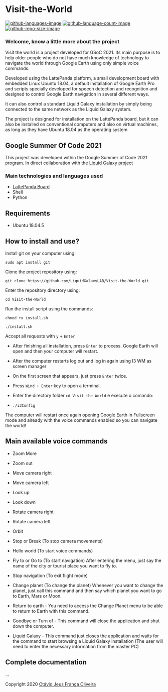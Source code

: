 # Visit-the-World
 [![github-languages-image](https://img.shields.io/github/languages/top/LiquidGalaxyLAB/Visit-the-World.svg?color=green)]() [![github-language-count-image](https://img.shields.io/github/languages/count/LiquidGalaxyLAB/Visit-the-World.svg)]()  [![github-repo-size-image](https://img.shields.io/github/repo-size/LiquidGalaxyLAB/Visit-the-World.svg?color=yellow)]()
 
 ### __Welcome, know a little more about the project__

Visit the world is a project developed for GSoC 2021. Its main purpose is to help older people who do not have much knowledge of technology to navigate the world through Google Earth using only simple voice commands.

Developed using the LattePanda platform, a small development board with embedded Linux Ubuntu 18.04, a default installation of Google Earth Pro and scripts specially developed for speech detection and recognition and designed to control Google Earth navigation in several different ways.

It can also control a standard Liquid Galaxy installation by simply being connected to the same network as the Liquid Galaxy system.

The project is designed for installation on the LattePanda board, but it can also be installed on conventional computers and also on virtual machines, as long as they have Ubuntu 18.04 as the operating system

 ## __Google Summer Of Code 2021__
 This project was developed within the Google Summer of Code 2021 program. In direct collaboration with the [Liquid Galaxy project](https://www.liquidgalaxy.eu/)

 
 ### Main technologies and languages used
 
* [LattePanda Board](https://www.dfrobot.com/product-1498.html)
* Shell
* Python

## Requirements

- Ubuntu 18.04.5

## How to install and use?

Install git on your computer using:

`sudo apt install git`

Clone the project repository using:

`git clone https://github.com/LiquidGalaxyLAB/Visit-the-World.git`

Enter the repository directory using:

`cd Visit-the-World`

Run the install script using the commands:

`chmod +x install.sh`

`./install.sh`

Accept all requests with `y` + `Enter`

- After finishing all installation, press `Enter` to process.
  Google Earth will open and then your computer will restart.

- After the computer restarts log out and log in again using I3 WM as screen manager

- On the first screen that appears, just press `Enter` twice.
- Press `Wind + Enter` key to open a terminal.
- Enter the directory folder `cd Visit-the-World` e execute o comando:
- `./i3Config`

The computer will restart once again opening Google Earth in Fullscreen mode and already with the voice commands enabled so you can navigate the world!

## Main available voice commands

- Zoom More
- Zoom out
- Move camera right
- Move camera left
- Look up
- Look down
- Rotate camera right
- Rotate camera left
- Orbit
- Stop or Break (To stop camera movements)

- Hello world (To start voice commands)
- Fly to or Go to (To start navigation) After entering the menu, just say the name of the city or tourist place you want to fly to.
- Stop navigation (To exit flight mode)
- Change planet (To change the planet) Whenever you want to change the planet, just call this command and then say which planet you want to go to Earth, Mars or Moon.
- Return to earth - You need to access the Change Planet menu to be able to return to Earth with this command.
- Goodbye or Turn of - This command will close the application and shut down the computer.
- Liquid Galaxy - This command just closes the application and waits for the command to start browsing a Liquid Galaxy installation (The user will need to enter the necessary information from the master PC)

## Complete documentation
...


Copyright 2020 [Otávio Jeus França Oliveira](https://www.linkedin.com/in/otaviojfoliveira/)
